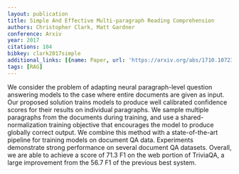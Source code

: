 ```yaml
---
layout: publication
title: Simple And Effective Multi-paragraph Reading Comprehension
authors: Christopher Clark, Matt Gardner
conference: Arxiv
year: 2017
citations: 104
bibkey: clark2017simple
additional_links: [{name: Paper, url: 'https://arxiv.org/abs/1710.10723'}]
tags: [RAG]
---
```

We consider the problem of adapting neural paragraph-level question answering
models to the case where entire documents are given as input. Our proposed
solution trains models to produce well calibrated confidence scores for their
results on individual paragraphs. We sample multiple paragraphs from the
documents during training, and use a shared-normalization training objective
that encourages the model to produce globally correct output. We combine this
method with a state-of-the-art pipeline for training models on document QA
data. Experiments demonstrate strong performance on several document QA
datasets. Overall, we are able to achieve a score of 71.3 F1 on the web portion
of TriviaQA, a large improvement from the 56.7 F1 of the previous best system.